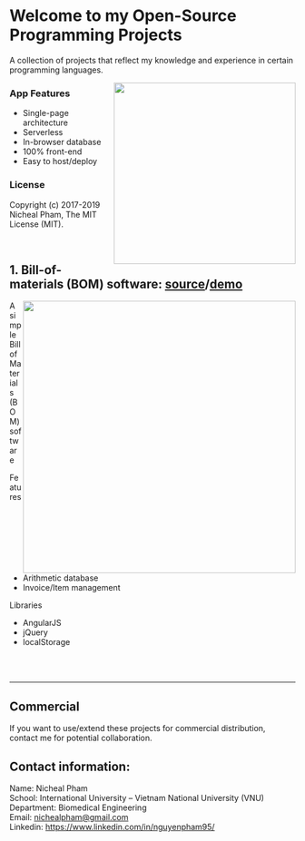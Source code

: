 # Welcome to my Open-Source Programming Projects
<p> A collection of projects that reflect my knowledge and experience in certain programming languages.</p>
<img align="right" src="https://thedistance.co.uk/wp-content/uploads/2016/04/Open-Source-Software-.jpg" hspace="0" vspace="0" width="320">

### App Features
* Single-page architecture
* Serverless
* In-browser database
* 100% front-end
* Easy to host/deploy

### License
Copyright (c) 2017-2019 Nicheal Pham, The MIT License (MIT).

<br/>

## 1. Bill-of-materials (BOM) software: [source](https://github.com/nichealpham/Open-Source-Projects/blob/master/Bill-of-materials)/[demo](https://nichealpham.github.io/Open-Source-Projects/Bill-of-materials)

<img align="right" src="https://github.com/nichealpham/Open-Source-Projects/blob/master/Bill-of-materials/captures/1.png" vspace="0" width="480">

A simple Bill of Materials (BOM) software

Features

* Arithmetic database
* Invoice/Item management

Libraries

* AngularJS
* jQuery
* localStorage

<br/><br/>

---

## Commercial
If you want to use/extend these projects for commercial distribution, contact me for potential collaboration.

## Contact information:
Name:  Nicheal Pham<br/>
School:  International University – Vietnam National University (VNU)<br/>
Department:  Biomedical Engineering<br/>
Email: nichealpham@gmail.com<br/>
Linkedin: https://www.linkedin.com/in/nguyenpham95/<br/>
